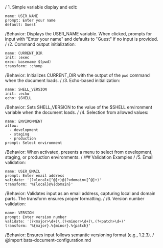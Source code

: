 / 1. Simple variable display and edit:
```ux
name: USER_NAME
prompt: Enter your name
default: Guest
```
/Behavior: Displays the USER_NAME variable. When clicked, prompts for input with "Enter your name" and defaults to "Guest" if no input is provided.
/
/2. Command output initialization:
```ux
name: CURRENT_DIR
init: :exec
exec: basename $(pwd)
transform: :chomp
```
/Behavior: Initializes CURRENT_DIR with the output of the `pwd` command when the document loads.
/
/3. Echo-based initialization:
```ux
name: SHELL_VERSION
init: :echo
echo: $SHELL
```
/Behavior: Sets SHELL_VERSION to the value of the $SHELL environment variable when the document loads.
/
/4. Selection from allowed values:
```ux
name: ENVIRONMENT
allow:
  - development
  - staging
  - production
prompt: Select environment
```
/Behavior: When activated, presents a menu to select from development, staging, or production environments.
/
/## Validation Examples
/
/5. Email validation:
```ux
name: USER_EMAIL
prompt: Enter email address
validate: '(?<local>[^@]+)@(?<domain>[^@]+)'
transform: '%{local}@%{domain}'
```
/Behavior: Validates input as an email address, capturing local and domain parts. The transform ensures proper formatting.
/
/6. Version number validation:
```ux
name: VERSION
prompt: Enter version number
validate: '(?<major>\d+)\.(?<minor>\d+)\.(?<patch>\d+)'
transform: '%{major}.%{minor}.%{patch}'
```
/Behavior: Ensures input follows semantic versioning format (e.g., 1.2.3).
/
@import bats-document-configuration.md